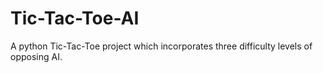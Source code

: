 # Tic-Tac-Toe-AI
A python Tic-Tac-Toe project which incorporates three difficulty levels of opposing AI.
